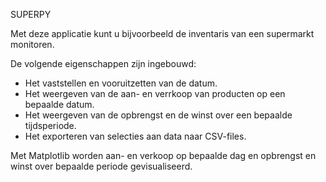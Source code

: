 SUPERPY

Met deze applicatie kunt u bijvoorbeeld de inventaris van een supermarkt monitoren.

De volgende eigenschappen zijn ingebouwd:

* Het vaststellen en vooruitzetten van de datum.
* Het weergeven van de aan- en verrkoop van producten op een bepaalde datum.
* Het weergeven van de opbrengst en de winst over een bepaalde tijdsperiode.
* Het exporteren van selecties aan data naar CSV-files.

Met Matplotlib worden aan- en verkoop op bepaalde dag en opbrengst en winst over bepaalde periode gevisualiseerd.  
